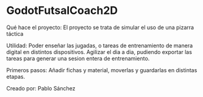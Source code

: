 # GodotFutsalCoach2D

Qué hace el proyecto: El proyecto se trata de simular el uso de una pizarra táctica

Utilidad: Poder enseñar las jugadas, o tareas de entrenamiento de manera digital en distintos dispositivos. Agilizar el dia a dia, pudiendo exportar las tareas para generar una sesion entera de entrenamiento.

Primeros pasos: Añadir fichas y material, moverlas y guardarlas en distintas etapas.

Creado por: Pablo Sánchez
